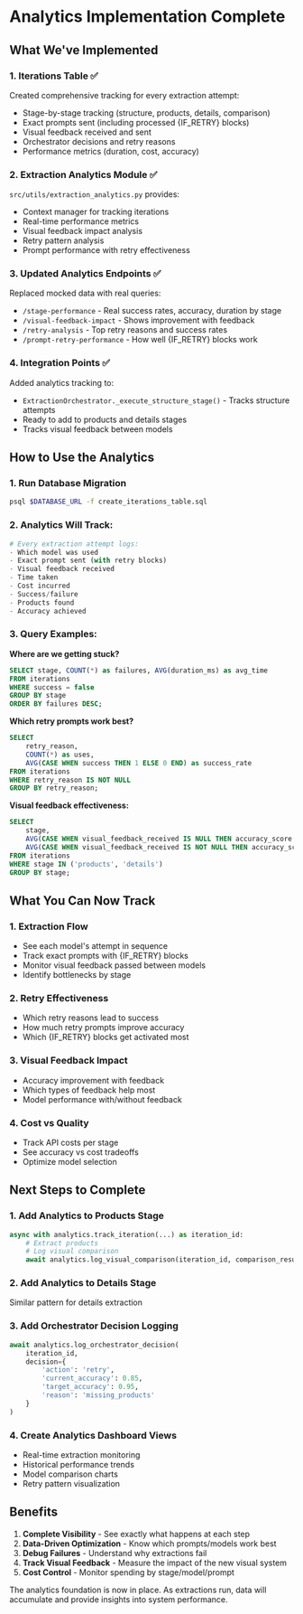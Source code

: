 # Analytics Implementation Complete

## What We've Implemented

### 1. **Iterations Table** ✅
Created comprehensive tracking for every extraction attempt:
- Stage-by-stage tracking (structure, products, details, comparison)
- Exact prompts sent (including processed {IF_RETRY} blocks)
- Visual feedback received and sent
- Orchestrator decisions and retry reasons
- Performance metrics (duration, cost, accuracy)

### 2. **Extraction Analytics Module** ✅
`src/utils/extraction_analytics.py` provides:
- Context manager for tracking iterations
- Real-time performance metrics
- Visual feedback impact analysis
- Retry pattern analysis
- Prompt performance with retry effectiveness

### 3. **Updated Analytics Endpoints** ✅
Replaced mocked data with real queries:
- `/stage-performance` - Real success rates, accuracy, duration by stage
- `/visual-feedback-impact` - Shows improvement with feedback
- `/retry-analysis` - Top retry reasons and success rates
- `/prompt-retry-performance` - How well {IF_RETRY} blocks work

### 4. **Integration Points** ✅
Added analytics tracking to:
- `ExtractionOrchestrator._execute_structure_stage()` - Tracks structure attempts
- Ready to add to products and details stages
- Tracks visual feedback between models

## How to Use the Analytics

### 1. Run Database Migration
```bash
psql $DATABASE_URL -f create_iterations_table.sql
```

### 2. Analytics Will Track:
```python
# Every extraction attempt logs:
- Which model was used
- Exact prompt sent (with retry blocks)
- Visual feedback received
- Time taken
- Cost incurred
- Success/failure
- Products found
- Accuracy achieved
```

### 3. Query Examples:

**Where are we getting stuck?**
```sql
SELECT stage, COUNT(*) as failures, AVG(duration_ms) as avg_time
FROM iterations 
WHERE success = false
GROUP BY stage
ORDER BY failures DESC;
```

**Which retry prompts work best?**
```sql
SELECT 
    retry_reason,
    COUNT(*) as uses,
    AVG(CASE WHEN success THEN 1 ELSE 0 END) as success_rate
FROM iterations
WHERE retry_reason IS NOT NULL
GROUP BY retry_reason;
```

**Visual feedback effectiveness:**
```sql
SELECT 
    stage,
    AVG(CASE WHEN visual_feedback_received IS NULL THEN accuracy_score END) as without_feedback,
    AVG(CASE WHEN visual_feedback_received IS NOT NULL THEN accuracy_score END) as with_feedback
FROM iterations
WHERE stage IN ('products', 'details')
GROUP BY stage;
```

## What You Can Now Track

### 1. **Extraction Flow**
- See each model's attempt in sequence
- Track exact prompts with {IF_RETRY} blocks
- Monitor visual feedback passed between models
- Identify bottlenecks by stage

### 2. **Retry Effectiveness**
- Which retry reasons lead to success
- How much retry prompts improve accuracy
- Which {IF_RETRY} blocks get activated most

### 3. **Visual Feedback Impact**
- Accuracy improvement with feedback
- Which types of feedback help most
- Model performance with/without feedback

### 4. **Cost vs Quality**
- Track API costs per stage
- See accuracy vs cost tradeoffs
- Optimize model selection

## Next Steps to Complete

### 1. Add Analytics to Products Stage
```python
async with analytics.track_iteration(...) as iteration_id:
    # Extract products
    # Log visual comparison
    await analytics.log_visual_comparison(iteration_id, comparison_result)
```

### 2. Add Analytics to Details Stage
Similar pattern for details extraction

### 3. Add Orchestrator Decision Logging
```python
await analytics.log_orchestrator_decision(
    iteration_id,
    decision={
        'action': 'retry',
        'current_accuracy': 0.85,
        'target_accuracy': 0.95,
        'reason': 'missing_products'
    }
)
```

### 4. Create Analytics Dashboard Views
- Real-time extraction monitoring
- Historical performance trends
- Model comparison charts
- Retry pattern visualization

## Benefits

1. **Complete Visibility** - See exactly what happens at each step
2. **Data-Driven Optimization** - Know which prompts/models work best
3. **Debug Failures** - Understand why extractions fail
4. **Track Visual Feedback** - Measure the impact of the new visual system
5. **Cost Control** - Monitor spending by stage/model/prompt

The analytics foundation is now in place. As extractions run, data will accumulate and provide insights into system performance.